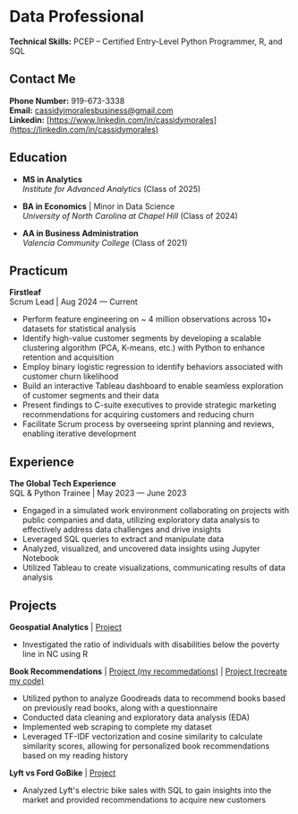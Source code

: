 # Data Professional

**Technical Skills:** PCEP – Certified Entry-Level Python Programmer, R, and SQL
## Contact Me
**Phone Number:** 919-673-3338  
**Email:** cassidyjmoralesbusiness@gmail.com  
**Linkedin:** [https://www.linkedin.com/in/cassidymorales](https://linkedin.com/in/cassidymorales)

## Education  
- **MS in Analytics**  
  *Institute for Advanced Analytics*  (Class of 2025)

- **BA in Economics** | Minor in Data Science  
  *University of North Carolina at Chapel Hill*  (Class of 2024)

- **AA in Business Administration**  
  *Valencia Community College*  (Class of 2021)

## Practicum
**Firstleaf**  
Scrum Lead |	Aug 2024 — Current

- Perform feature engineering on ~ 4 million observations across 10+ datasets for statistical analysis
- Identify high-value customer segments by developing a scalable clustering algorithm (PCA, K-means, etc.) with Python to enhance retention and acquisition
- Employ binary logistic regression to identify behaviors associated with customer churn likelihood
- Build an interactive Tableau dashboard to enable seamless exploration of customer segments and their data
- Present findings to C-suite executives to provide strategic marketing recommendations for acquiring customers and reducing churn
- Facilitate Scrum process by overseeing sprint planning and reviews, enabling iterative development

## Experience
**The Global Tech Experience**  
SQL & Python Trainee |	May 2023 — June 2023
- Engaged in a simulated work environment collaborating on projects with public companies and data, utilizing exploratory data analysis to effectively address data challenges and drive insights
- Leveraged SQL queries to extract and manipulate data
- Analyzed, visualized, and uncovered data insights using Jupyter Notebook
- Utilized Tableau to create visualizations, communicating results of data analysis

## Projects
**Geospatial Analytics** | [Project](Geospatial.html)
- Investigated the ratio of individuals with disabilities below the poverty line in NC using R   

**Book Recommendations** | [Project (my recommedations)](https://colab.research.google.com/drive/1ibTgAhn_5KpIdtJqi2z3aTFD0e5NqrCJ?usp=sharing) | [Project (recreate my code)](https://colab.research.google.com/drive/1Wp_uXstOrFlVcRcE2kNA1KVHce_6ZsPb?usp=sharing)
- Utilized python to analyze Goodreads data to recommend books based on previously read books, along with a questionnaire
- Conducted data cleaning and exploratory data analysis (EDA)
- Implemented web scraping to complete my dataset
- Leveraged TF-IDF vectorization and cosine similarity to calculate similarity scores, allowing for personalized book recommendations based on my reading history

**Lyft vs Ford GoBike** | [Project](portfolio.pdf)  
- Analyzed Lyft's electric bike sales with SQL to gain insights into the market and provided recommendations to acquire new customers




